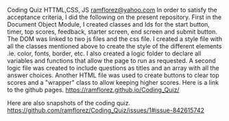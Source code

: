 Coding Quiz
HTTML,CSS, JS
ramflorez@yahoo.com
In order to satisfy the acceptance criteria, I did the following on the present repository.
First in the Document Object Module, I created classes and Ids for the start button, timer, top scores, feedback, starter screen, end screen and submit button.
The DOM was linked to two js files and the css file.
I created a style file with all the classes mentioned above to create the style of the different elements .ie. color, fonts, border, etc.
I also created a logic folder to declare all variables and functions that allow the page to run as requested. 
A second logic file was created to include questions as titles and an array with all the answer choices.
Another HTML file was used to create buttons to clear top scores and a "wrapper" class to allow keeping higher scores.
Here is a link to the github pages.
 https://ramflorez.github.io/Coding_Quiz/
 
 Here are also snapshots of the coding quiz.
 https://github.com/ramflorez/Coding_Quiz/issues/1#issue-842615742 
 
